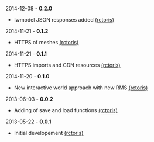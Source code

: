 2014-12-08 - **0.2.0**
 * Iwmodel JSON responses added [(rctoris)](https://github.com/rctoris/)
 
2014-11-21 - **0.1.2**
 * HTTPS of meshes [(rctoris)](https://github.com/rctoris/)

2014-11-21 - **0.1.1**
 * HTTPS imports and CDN resources [(rctoris)](https://github.com/rctoris/)

2014-11-20 - **0.1.0**
 * New interactive world approach with new RMS [(rctoris)](https://github.com/rctoris/)

2013-06-03 - **0.0.2**
 * Adding of save and load functions [(rctoris)](https://github.com/rctoris/)

2013-05-22 - **0.0.1**
 * Initial developement [(rctoris)](https://github.com/rctoris/)
